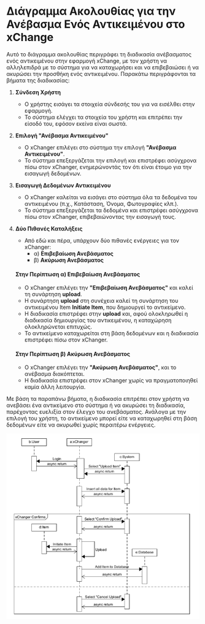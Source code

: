 # Διάγραμμα Ακολουθίας για την Ανέβασμα Ενός Αντικειμένου στο xChange

Αυτό το διάγραμμα ακολουθίας περιγράφει τη διαδικασία ανέβασματος ενός αντικειμένου στην εφαρμογή xChange, με τον χρήστη να αλληλεπιδρά με το σύστημα για να καταχωρήσει και να επιβεβαιώσει ή να ακυρώσει την προσθήκη ενός αντικειμένου. Παρακάτω περιγράφονται τα βήματα της διαδικασίας:

1. **Σύνδεση Χρήστη**
   - Ο χρήστης εισάγει τα στοιχεία σύνδεσής του για να εισέλθει στην εφαρμογή.
   - Το σύστημα ελέγχει τα στοιχεία του χρήστη και επιτρέπει την είσοδό του, εφόσον εκείνα είναι σωστά.

2. **Επιλογή "Ανέβασμα Αντικειμένου"**
   - Ο xChanger επιλέγει στο σύστημα την επιλογή **"Ανέβασμα Αντικειμένου"**.
   - Το σύστημα επεξεργάζεται την επιλογή και επιστρέφει ασύγχρονα πίσω στον xChanger, ενημερώνοντάς τον ότι είναι έτοιμο για την εισαγωγή δεδομένων.

3. **Εισαγωγή Δεδομένων Αντικειμένου**
   - Ο xChanger καλείται να εισάγει στο σύστημα όλα τα δεδομένα του αντικειμένου (π.χ., Κατάσταση, Όνομα, Φωτογραφίες κλπ.).
   - Το σύστημα επεξεργάζεται τα δεδομένα και επιστρέφει ασύγχρονα πίσω στον xChanger, επιβεβαιώνοντας την εισαγωγή τους.

4. **Δύο Πιθανές Καταλήξεις**
   - Από εδώ και πέρα, υπάρχουν δύο πιθανές ενέργειες για τον xChanger:
     - α) **Επιβεβαίωση Ανεβάσματος**
     - β) **Ακύρωση Ανεβάσματος**

   #### Στην Περίπτωση α) Επιβεβαίωση Ανεβάσματος
   - Ο xChanger επιλέγει την **"Επιβεβαίωση Ανεβάσματος"** και καλεί τη συνάρτηση **upload**.
   - Η συνάρτηση **upload** στη συνέχεια καλεί τη συνάρτηση του αντικειμένου Ιtem **Initiate Item**, που δημιουργεί το αντικείμενο.
   - Η διαδικασία επιστρέφει στην **upload** και, αφού ολοκληρωθεί η διαδικασία δημιουργίας του αντικειμένου, η καταχώρηση ολοκληρώνεται επιτυχώς.
   - Το αντικείμενο καταχωρείται στη βάση δεδομένων και η διαδικασία επιστρέφει πίσω στον xChanger.

   #### Στην Περίπτωση β) Ακύρωση Ανεβάσματος
   - Ο xChanger επιλέγει την **"Ακύρωση Ανεβάσματος"**, και το ανέβασμα διακόπτεται.
   - Η διαδικασία επιστρέφει στον xChanger χωρίς να πραγματοποιηθεί καμία άλλη λειτουργία.

Με βάση τα παραπάνω βήματα, η διαδικασία επιτρέπει στον χρήστη να ανεβάσει ένα αντικείμενο στο σύστημα ή να ακυρώσει τη διαδικασία, παρέχοντας ευελιξία στον έλεγχο του ανεβάσματος. Ανάλογα με την επιλογή του χρήστη, το αντικείμενο μπορεί είτε να καταχωρηθεί στη βάση δεδομένων είτε να ακυρωθεί χωρίς περαιτέρω ενέργειες.

![Διάγραμμα περιπτώσεων χρήσης](uml/requirements/upload_sequence.png)